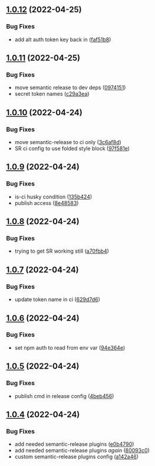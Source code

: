 ## [1.0.12](https://github.com/zmrl010/eslint-config/compare/v1.0.11...v1.0.12) (2022-04-25)


### Bug Fixes

* add alt auth token key back in ([faf51b8](https://github.com/zmrl010/eslint-config/commit/faf51b8779aef48357097cba201115b13ea514a6))

## [1.0.11](https://github.com/zmrl010/eslint-config/compare/v1.0.10...v1.0.11) (2022-04-25)


### Bug Fixes

* move semantic release to dev deps ([0974151](https://github.com/zmrl010/eslint-config/commit/0974151fcada096834706f5be14ab8bedb7a6ad0))
* secret token names ([c29a3ea](https://github.com/zmrl010/eslint-config/commit/c29a3ea2be1695ef9343fbb87a0e3bd9cd6d9797))

## [1.0.10](https://github.com/zmrl010/eslint-config/compare/v1.0.9...v1.0.10) (2022-04-24)


### Bug Fixes

* move semantic-release to ci only ([3c6af8d](https://github.com/zmrl010/eslint-config/commit/3c6af8d097bd1255db7a20b7471d57a6829c62ee))
* SR ci config to use folded style block ([97f581e](https://github.com/zmrl010/eslint-config/commit/97f581ea4f0d5b0e7f2d3ba13fe8f5270e179ee0))

## [1.0.9](https://github.com/zmrl010/eslint-config/compare/v1.0.8...v1.0.9) (2022-04-24)


### Bug Fixes

* is-ci husky condition ([135b424](https://github.com/zmrl010/eslint-config/commit/135b4246948683f11456d4326941d205186ec3fb))
* publish access ([8e48583](https://github.com/zmrl010/eslint-config/commit/8e48583ca54e71039553cb66ca17b2b57e08bab2))

## [1.0.8](https://github.com/zmrl010/eslint-config/compare/v1.0.7...v1.0.8) (2022-04-24)


### Bug Fixes

* trying to get SR working still ([a70fbb4](https://github.com/zmrl010/eslint-config/commit/a70fbb46415e637737cb8c925965c4d468182874))

## [1.0.7](https://github.com/zmrl010/eslint-config/compare/v1.0.6...v1.0.7) (2022-04-24)


### Bug Fixes

* update token name in ci ([629d7d6](https://github.com/zmrl010/eslint-config/commit/629d7d61a5d0bf1c52e4736ea17487178188f3b3))

## [1.0.6](https://github.com/zmrl010/eslint-config/compare/v1.0.5...v1.0.6) (2022-04-24)


### Bug Fixes

* set npm auth to read from env var ([94e364e](https://github.com/zmrl010/eslint-config/commit/94e364e71d93643b8d5d8183ef47fa043f68ed14))

## [1.0.5](https://github.com/zmrl010/eslint-config/compare/v1.0.4...v1.0.5) (2022-04-24)


### Bug Fixes

* publish cmd in release config ([4beb456](https://github.com/zmrl010/eslint-config/commit/4beb456766c360f702f8e28dff307d0f816b1578))

## [1.0.4](https://github.com/zmrl010/eslint-config/compare/v1.0.3...v1.0.4) (2022-04-24)


### Bug Fixes

* add needed semantic-release plugins ([e0b4790](https://github.com/zmrl010/eslint-config/commit/e0b4790f6357c564fc386d37f43c277a6b7d1d96))
* add needed semantic-release plugins *again* ([80093c0](https://github.com/zmrl010/eslint-config/commit/80093c0b4f011f6a37873a9d0ef985cc5b353972))
* custom semantic-release plugins config ([a142a46](https://github.com/zmrl010/eslint-config/commit/a142a46039b6196b5d3093518c59d9652cbca79e))
